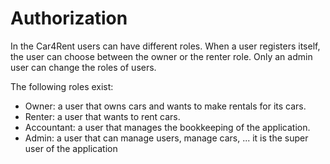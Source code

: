 # Authorization

In the Car4Rent users can have different roles. When a user registers itself, the user can choose between the owner or the renter role. Only an admin user can change the roles of users.

The following roles exist:
* Owner: a user that owns cars and wants to make rentals for its cars.
* Renter: a user that wants to rent cars.
* Accountant: a user that manages the bookkeeping of the application.
* Admin: a user that can manage users, manage cars, ... it is the super user of the application
